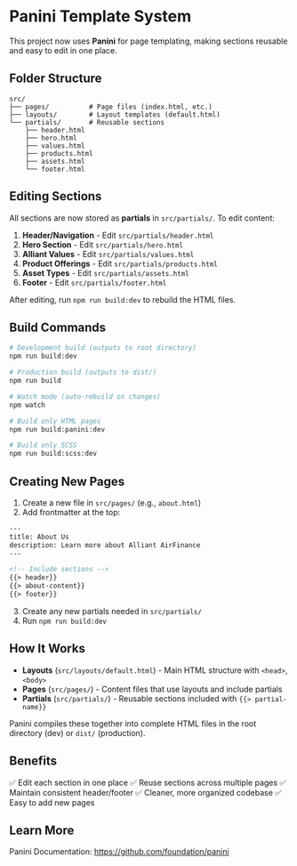 # Panini Template System

This project now uses **Panini** for page templating, making sections reusable and easy to edit in one place.

## Folder Structure

```
src/
├── pages/          # Page files (index.html, etc.)
├── layouts/        # Layout templates (default.html)
└── partials/       # Reusable sections
    ├── header.html
    ├── hero.html
    ├── values.html
    ├── products.html
    ├── assets.html
    └── footer.html
```

## Editing Sections

All sections are now stored as **partials** in `src/partials/`. To edit content:

1. **Header/Navigation** - Edit `src/partials/header.html`
2. **Hero Section** - Edit `src/partials/hero.html`
3. **Alliant Values** - Edit `src/partials/values.html`
4. **Product Offerings** - Edit `src/partials/products.html`
5. **Asset Types** - Edit `src/partials/assets.html`
6. **Footer** - Edit `src/partials/footer.html`

After editing, run `npm run build:dev` to rebuild the HTML files.

## Build Commands

```bash
# Development build (outputs to root directory)
npm run build:dev

# Production build (outputs to dist/)
npm run build

# Watch mode (auto-rebuild on changes)
npm watch

# Build only HTML pages
npm run build:panini:dev

# Build only SCSS
npm run build:scss:dev
```

## Creating New Pages

1. Create a new file in `src/pages/` (e.g., `about.html`)
2. Add frontmatter at the top:

```html
---
title: About Us
description: Learn more about Alliant AirFinance
---

<!-- Include sections -->
{{> header}}
{{> about-content}}
{{> footer}}
```

3. Create any new partials needed in `src/partials/`
4. Run `npm run build:dev`

## How It Works

- **Layouts** (`src/layouts/default.html`) - Main HTML structure with `<head>`, `<body>`
- **Pages** (`src/pages/`) - Content files that use layouts and include partials
- **Partials** (`src/partials/`) - Reusable sections included with `{{> partial-name}}`

Panini compiles these together into complete HTML files in the root directory (dev) or `dist/` (production).

## Benefits

✅ Edit each section in one place
✅ Reuse sections across multiple pages
✅ Maintain consistent header/footer
✅ Cleaner, more organized codebase
✅ Easy to add new pages

## Learn More

Panini Documentation: https://github.com/foundation/panini

